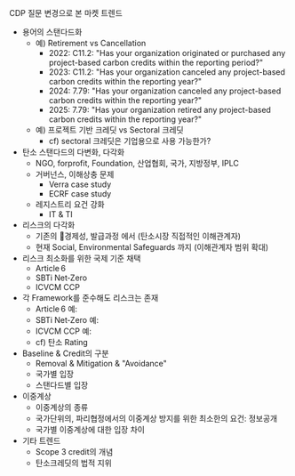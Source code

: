 CDP 질문 변경으로 본 마켓 트렌드 
- 용어의 스탠다드화 
    - 예) Retirement vs Cancellation 
        - 2022: C11.2: "Has your organization originated or purchased any project-based carbon credits within the reporting period?"
        - 2023: C11.2: "Has your organization canceled any project-based carbon credits within the reporting year?"
        - 2024: 7.79: "Has your organization canceled any project-based carbon credits within the reporting year?"
        - 2025: 7.79: "Has your organization retired any project-based carbon credits within the reporting year?"
    - 예) 프로젝트 기반 크레딧 vs Sectoral 크레딧
        - cf) sectoral 크레딧은 기업용으로 사용 가능한가? 
- 탄소 스탠다드의 다변화, 다각화
    - NGO, forprofit, Foundation, 산업협회, 국가, 지방정부, IPLC
    - 거버넌스, 이해상충 문제 
       - Verra case study
       - ECRF case study
    - 레지스트리 요건 강화
        - IT & TI 
- 리스크의 다각화 
    - 기존의 경제성, 발급과정 에서 (탄소시장 직접적인 이해관계자)
    - 현재 Social, Environmental Safeguards 까지 (이해관계자 범위 확대)
- 리스크 최소화를 위한 국제 기준 채택
    - Article 6
    - SBTi Net‑Zero
    - ICVCM CCP
- 각 Framework를 준수해도 리스크는 존재 
    - Article 6 예: 
    - SBTi Net‑Zero 예: 
    - ICVCM CCP 예:
    - cf) 탄소 Rating 
- Baseline & Credit의 구분
    - Removal & Mitigation & "Avoidance"
    - 국가별 입장
    - 스탠다드별 입장 
- 이중계상
    - 이중계상의 종류 
    - 국가단위의, 파리협정에서의 이중계상 방지를 위한 최소한의 요건: 정보공개
    - 국가별 이중계상에 대한 입장 차이
- 기타 트렌드
    - Scope 3 credit의 개념
    - 탄소크레딧의 법적 지위 

